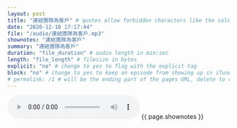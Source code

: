 ```yaml
---
layout: post
title: "連結團隊為客戶" # quotes allow forbidden characters like the colon
date: "2020-12-18 17:17:44"
file: "/audio/連結團隊為客戶.mp3"
shownotes: "連結團隊為客戶"
summary: "連結團隊為客戶"
duration: "file_duration" # audio length in min:sec
length: "file_length" # filesize in bytes
explicit: "no" # change to yes to flag with the explicit tag
block: "no" # change to yes to keep an episode from showing up in iTunes
# permalink: /1 # will be the ending part of the pages URL, delete to default to the title
---
```


<audio controls>
<source src="{{site.url}}{{site.baseurl}}{{ page.file }}" type="audio/x-mp3">
Your browser does not support the audio element.
</audio>
{{ page.shownotes }}
